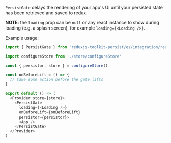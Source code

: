 `PersistGate` delays the rendering of your app's UI until your persisted state has been retrieved and saved to redux.

**NOTE**: the `loading` prop can be `null` or any react instance to show during loading (e.g. a splash screen), for example `loading={<Loading />}`.

Example usage:

```js
import { PersistGate } from 'reduxjs-toolkit-persist/es/integration/react'

import configureStore from './store/configureStore'

const { persistor, store } = configureStore()

const onBeforeLift = () => {
  // take some action before the gate lifts
}

export default () => (
  <Provider store={store}>
    <PersistGate 
      loading={<Loading />}
      onBeforeLift={onBeforeLift}
      persistor={persistor}>
      <App />
    </PersistGate>
  </Provider>
)
```
